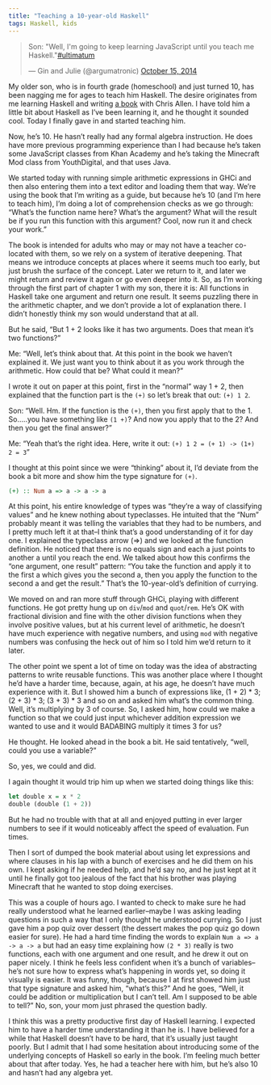 ```yaml
---
title: "Teaching a 10-year-old Haskell"
tags: Haskell, kids
---
```


<blockquote class="twitter-tweet" data-lang="en"><p lang="en" dir="ltr">Son: &quot;Well, I&#39;m going to keep learning JavaScript until you teach me Haskell.&quot;<a href="https://twitter.com/hashtag/ultimatum?src=hash">#ultimatum</a></p>&mdash; Gin and Julie (@argumatronic) <a href="https://twitter.com/argumatronic/status/522440942918586369">October 15, 2014</a></blockquote>
<script async src="//platform.twitter.com/widgets.js" charset="utf-8"></script>

My older son, who is in fourth grade (homeschool) and just turned 10, has been nagging me for ages to teach him Haskell. The desire originates from me learning Haskell and writing [a book](http://haskellbook.com/) with Chris Allen. I have told him a little bit about Haskell as I’ve been learning it, and he thought it sounded cool. Today I finally gave in and started teaching him.

Now, he’s 10. He hasn’t really had any formal algebra instruction. He does have more previous programming experience than I had because he’s taken some JavaScript classes from Khan Academy and he’s taking the Minecraft Mod class from YouthDigital, and that uses Java.

We started today with running simple arithmetic expressions in GHCi and then also entering them into a text editor and loading them that way. We’re using the book that I’m writing as a guide, but because he’s 10 (and I’m here to teach him), I’m doing a lot of comprehension checks as we go through: “What’s the function name here? What’s the argument? What will the result be if you run this function with this argument? Cool, now run it and check your work.”

The book is intended for adults who may or may not have a teacher co-located with them, so we rely on a system of iterative deepening. That means we introduce concepts at places where it seems much too early, but just brush the surface of the concept. Later we return to it, and later we might return and review it again or go even deeper into it. So, as I’m working through the first part of chapter 1 with my son, there it is: All functions in Haskell take one argument and return one result. It seems puzzling there in the arithmetic chapter, and we don’t provide a lot of explanation there. I didn’t honestly think my son would understand that at all.

But he said, “But 1 + 2 looks like it has two arguments. Does that mean it’s two functions?”

Me: “Well, let’s think about that. At this point in the book we haven’t explained it. We just want you to think about it as you work through the arithmetic. How could that be? What could it mean?”

I wrote it out on paper at this point, first in the “normal” way 1 + 2, then explained that the function part is the `(+)` so let’s break that out: `(+) 1 2`.

Son: “Well. Hm. If the function is the `(+)`, then you first apply that to the 1. So…..you have something like `(1 +)`? And now you apply that to the 2? And then you get the final answer?”

Me: “Yeah that’s the right idea. Here, write it out: `(+) 1 2 = (+ 1) -> (1+)  2 = 3`”

I thought at this point since we were “thinking” about it, I’d deviate from the book a bit more and show him the type signature for `(+)`.

```haskell
(+) :: Num a => a -> a -> a
```

At this point, his entire knowledge of types was “they’re a way of classifying values” and he knew nothing about typeclasses. He intuited that the “Num” probably meant it was telling the variables that they had to be numbers, and I pretty much left it at that–I think that’s a good understanding of it for day one. I explained the typeclass arrow (=>) and we looked at the function definition. He noticed that there is no equals sign and each a just points to another a until you reach the end. We talked about how this confirms the “one argument, one result” pattern: “You take the function and apply it to the first a which gives you the second a, then you apply the function to the second a and get the result.” That’s the 10-year-old’s definition of currying.

We moved on and ran more stuff through GHCi, playing with different functions. He got pretty hung up on `div`/`mod` and `quot`/`rem`. He’s OK with fractional division and fine with the other division functions when they involve positive values, but at his current level of arithmetic, he doesn’t have much experience with negative numbers, and using `mod` with negative numbers was confusing the heck out of him so I told him we’d return to it later.

The other point we spent a lot of time on today was the idea of abstracting patterns to write reusable functions. This was another place where I thought he’d have a harder time, because, again, at his age, he doesn’t have much experience with it. But I showed him a bunch of expressions like, (1 + 2) * 3; (2 + 3) * 3; (3 + 3) * 3 and so on and asked him what’s the common thing. Well, it’s multiplying by 3 of course. So, I asked him, how could we make a function so that we could just input whichever addition expression we wanted to use and it would BADABING multiply it times 3 for us?

He thought. He looked ahead in the book a bit. He said tentatively, “well, could you use a variable?”

So, yes, we could and did.

I again thought it would trip him up when we started doing things like this:

```haskell
let double x = x * 2
double (double (1 + 2))
```

But he had no trouble with that at all and enjoyed putting in ever larger numbers to see if it would noticeably affect the speed of evaluation. Fun times.

Then I sort of dumped the book material about using let expressions and where clauses in his lap with a bunch of exercises and he did them on his own. I kept asking if he needed help, and he’d say no, and he just kept at it until he finally got too jealous of the fact that his brother was playing Minecraft that he wanted to stop doing exercises.

This was a couple of hours ago. I wanted to check to make sure he had really understood what he learned earlier–maybe I was asking leading questions in such a way that I only thought he understood currying. So I just gave him a pop quiz over dessert (the dessert makes the pop quiz go down easier for sure). He had a hard time finding the words to explain `Num a => a -> a -> a` but had an easy time explaining how `(2 * 3)` really is two functions, each with one argument and one result, and he drew it out on paper nicely. I think he feels less confident when it’s a bunch of variables–he’s not sure how to express what’s happening in words yet, so doing it visually is easier. It was funny, though, because I at first showed him just that type signature and asked him, “what’s this?” And he goes, “Well, it could be addition or multiplication but I can’t tell. Am I supposed to be able to tell?” No, son, your mom just phrased the question badly.

I think this was a pretty productive first day of Haskell learning. I expected him to have a harder time understanding it than he is. I have believed for a while that Haskell doesn’t have to be hard, that it’s usually just taught poorly. But I admit that I had some hesitation about introducing some of the underlying concepts of Haskell so early in the book. I’m feeling much better about that after today. Yes, he had a teacher here with him, but he’s also 10 and hasn’t had any algebra yet.
